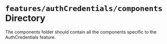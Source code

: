 # `features/authCredentials/components` Directory

The components folder should contain all the components specific to the AuthCredentials feature.
